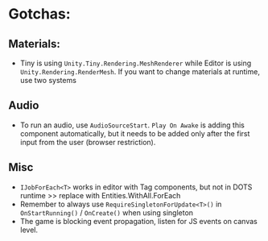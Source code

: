 # Gotchas:
## Materials:
- Tiny is using `Unity.Tiny.Rendering.MeshRenderer` while Editor is using `Unity.Rendering.RenderMesh`. If you want to
change materials at runtime, use two systems

## Audio
- To run an audio, use `AudioSourceStart`. `Play On Awake` is adding this component automatically, but it needs
to be added only after the first input from the user (browser restriction).

## Misc
- `IJobForEach<T>` works in editor with Tag components, but not in DOTS runtime >> replace with Entities.WithAll<T>.ForEach
- Remember to always use `RequireSingletonForUpdate<T>()` in `OnStartRunning()` / `OnCreate()` when using singleton
- The game is blocking event propagation, listen for JS events on canvas level.